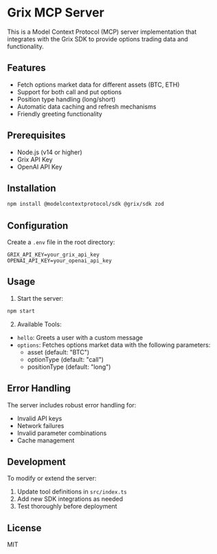 # Grix MCP Server

This is a Model Context Protocol (MCP) server implementation that integrates with the Grix SDK to provide options trading data and functionality.

## Features

-   Fetch options market data for different assets (BTC, ETH)
-   Support for both call and put options
-   Position type handling (long/short)
-   Automatic data caching and refresh mechanisms
-   Friendly greeting functionality

## Prerequisites

-   Node.js (v14 or higher)
-   Grix API Key
-   OpenAI API Key

## Installation

```bash
npm install @modelcontextprotocol/sdk @grix/sdk zod
```

## Configuration

Create a `.env` file in the root directory:

```env
GRIX_API_KEY=your_grix_api_key
OPENAI_API_KEY=your_openai_api_key
```

## Usage

1. Start the server:

```bash
npm start
```

2. Available Tools:

-   `hello`: Greets a user with a custom message
-   `options`: Fetches options market data with the following parameters:
    -   asset (default: "BTC")
    -   optionType (default: "call")
    -   positionType (default: "long")

## Error Handling

The server includes robust error handling for:

-   Invalid API keys
-   Network failures
-   Invalid parameter combinations
-   Cache management

## Development

To modify or extend the server:

1. Update tool definitions in `src/index.ts`
2. Add new SDK integrations as needed
3. Test thoroughly before deployment

## License

MIT
